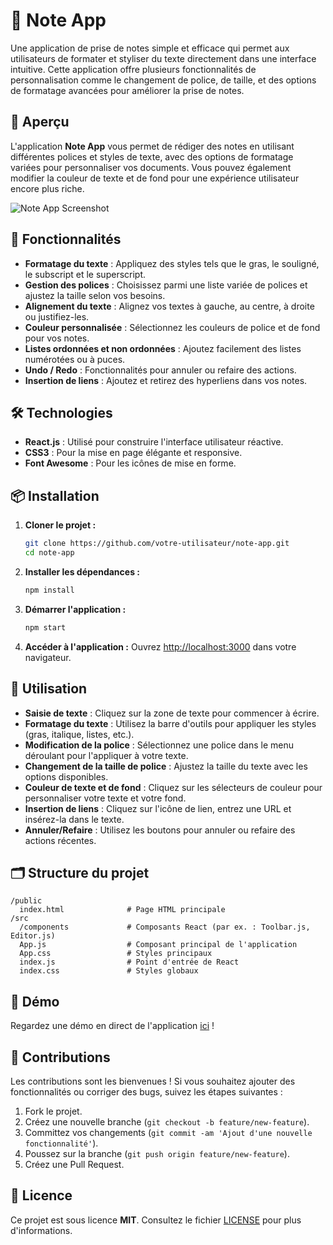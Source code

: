 # 📝 Note App

Une application de prise de notes simple et efficace qui permet aux utilisateurs de formater et styliser du texte directement dans une interface intuitive. Cette application offre plusieurs fonctionnalités de personnalisation comme le changement de police, de taille, et des options de formatage avancées pour améliorer la prise de notes.

## 🎨 Aperçu

L'application **Note App** vous permet de rédiger des notes en utilisant différentes polices et styles de texte, avec des options de formatage variées pour personnaliser vos documents. Vous pouvez également modifier la couleur de texte et de fond pour une expérience utilisateur encore plus riche.

![Note App Screenshot](https://your-screenshot-url.com)

## 🚀 Fonctionnalités

- **Formatage du texte** : Appliquez des styles tels que le gras, le souligné, le subscript et le superscript.
- **Gestion des polices** : Choisissez parmi une liste variée de polices et ajustez la taille selon vos besoins.
- **Alignement du texte** : Alignez vos textes à gauche, au centre, à droite ou justifiez-les.
- **Couleur personnalisée** : Sélectionnez les couleurs de police et de fond pour vos notes.
- **Listes ordonnées et non ordonnées** : Ajoutez facilement des listes numérotées ou à puces.
- **Undo / Redo** : Fonctionnalités pour annuler ou refaire des actions.
- **Insertion de liens** : Ajoutez et retirez des hyperliens dans vos notes.

## 🛠️ Technologies

- **React.js** : Utilisé pour construire l'interface utilisateur réactive.
- **CSS3** : Pour la mise en page élégante et responsive.
- **Font Awesome** : Pour les icônes de mise en forme.

## 📦 Installation

1. **Cloner le projet :**

   ```bash
   git clone https://github.com/votre-utilisateur/note-app.git
   cd note-app
   ```

2. **Installer les dépendances :**

   ```bash
   npm install
   ```

3. **Démarrer l'application :**

   ```bash
   npm start
   ```

4. **Accéder à l'application :**
   Ouvrez [http://localhost:3000](http://localhost:3000) dans votre navigateur.

## 📖 Utilisation

- **Saisie de texte** : Cliquez sur la zone de texte pour commencer à écrire.
- **Formatage du texte** : Utilisez la barre d'outils pour appliquer les styles (gras, italique, listes, etc.).
- **Modification de la police** : Sélectionnez une police dans le menu déroulant pour l'appliquer à votre texte.
- **Changement de la taille de police** : Ajustez la taille du texte avec les options disponibles.
- **Couleur de texte et de fond** : Cliquez sur les sélecteurs de couleur pour personnaliser votre texte et votre fond.
- **Insertion de liens** : Cliquez sur l'icône de lien, entrez une URL et insérez-la dans le texte.
- **Annuler/Refaire** : Utilisez les boutons pour annuler ou refaire des actions récentes.

## 🗂 Structure du projet

```
/public
  index.html              # Page HTML principale
/src
  /components             # Composants React (par ex. : Toolbar.js, Editor.js)
  App.js                  # Composant principal de l'application
  App.css                 # Styles principaux
  index.js                # Point d'entrée de React
  index.css               # Styles globaux
```

## 🎥 Démo

Regardez une démo en direct de l'application [ici](https://your-demo-url.com) !

## 🤝 Contributions

Les contributions sont les bienvenues ! Si vous souhaitez ajouter des fonctionnalités ou corriger des bugs, suivez les étapes suivantes :

1. Fork le projet.
2. Créez une nouvelle branche (`git checkout -b feature/new-feature`).
3. Committez vos changements (`git commit -am 'Ajout d'une nouvelle fonctionnalité'`).
4. Poussez sur la branche (`git push origin feature/new-feature`).
5. Créez une Pull Request.

## 📄 Licence

Ce projet est sous licence **MIT**. Consultez le fichier [LICENSE](./LICENSE) pour plus d'informations.
